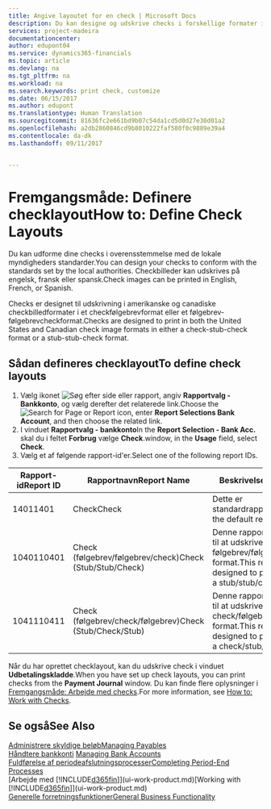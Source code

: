 ```yaml
---
title: Angive layoutet for en check | Microsoft Docs
description: Du kan designe og udskrive checks i forskellige formater i overensstemmelse med standarderne.
services: project-madeira
documentationcenter: 
author: edupont04
ms.service: dynamics365-financials
ms.topic: article
ms.devlang: na
ms.tgt_pltfrm: na
ms.workload: na
ms.search.keywords: print check, customize
ms.date: 06/15/2017
ms.author: edupont
ms.translationtype: Human Translation
ms.sourcegitcommit: 81636fc2e661bd9b07c54da1cd5d0d27e30d01a2
ms.openlocfilehash: a2db2860846cd9b8010222faf580f0c9889e39a4
ms.contentlocale: da-dk
ms.lasthandoff: 09/11/2017


---
```

# <a name="how-to-define-check-layouts"></a><span data-ttu-id="ae60c-103">Fremgangsmåde: Definere checklayout</span><span class="sxs-lookup"><span data-stu-id="ae60c-103">How to: Define Check Layouts</span></span>
<span data-ttu-id="ae60c-104">Du kan udforme dine checks i overensstemmelse med de lokale myndigheders standarder.</span><span class="sxs-lookup"><span data-stu-id="ae60c-104">You can design your checks to conform with the standards set by the local authorities.</span></span> <span data-ttu-id="ae60c-105">Checkbilleder kan udskrives på engelsk, fransk eller spansk.</span><span class="sxs-lookup"><span data-stu-id="ae60c-105">Check images can be printed in English, French, or Spanish.</span></span>

<span data-ttu-id="ae60c-106">Checks er designet til udskrivning i amerikanske og canadiske checkbilledformater i et checkfølgebrevformat eller et følgebrev-følgebrevcheckformat.</span><span class="sxs-lookup"><span data-stu-id="ae60c-106">Checks are designed to print in both the United States and Canadian check image formats in either a check-stub-check format or a stub-stub-check format.</span></span>

## <a name="to-define-check-layouts"></a><span data-ttu-id="ae60c-107">Sådan defineres checklayout</span><span class="sxs-lookup"><span data-stu-id="ae60c-107">To define check layouts</span></span>
1. <span data-ttu-id="ae60c-108">Vælg ikonet ![Søg efter side eller rapport](media/ui-search/search_small.png "Ikonet Søg efter side eller rapport"), angiv **Rapportvalg - Bankkonto**, og vælg derefter det relaterede link.</span><span class="sxs-lookup"><span data-stu-id="ae60c-108">Choose the ![Search for Page or Report](media/ui-search/search_small.png "Search for Page or Report icon") icon, enter **Report Selections Bank Account**, and then choose the related link.</span></span>
2. <span data-ttu-id="ae60c-109">I vinduet **Rapportvalg - bankkonto**</span><span class="sxs-lookup"><span data-stu-id="ae60c-109">In the **Report Selection - Bank Acc.**</span></span> <span data-ttu-id="ae60c-110">skal du i feltet **Forbrug** vælge **Check**.</span><span class="sxs-lookup"><span data-stu-id="ae60c-110">window, in the **Usage** field, select **Check**.</span></span>
3. <span data-ttu-id="ae60c-111">Vælg et af følgende rapport-id'er.</span><span class="sxs-lookup"><span data-stu-id="ae60c-111">Select one of the following report IDs.</span></span>

| <span data-ttu-id="ae60c-112">Rapport-id</span><span class="sxs-lookup"><span data-stu-id="ae60c-112">Report ID</span></span> | <span data-ttu-id="ae60c-113">Rapportnavn</span><span class="sxs-lookup"><span data-stu-id="ae60c-113">Report Name</span></span> | <span data-ttu-id="ae60c-114">Beskrivelse</span><span class="sxs-lookup"><span data-stu-id="ae60c-114">Description</span></span> |
| --- | --- | --- |
| <span data-ttu-id="ae60c-115">1401</span><span class="sxs-lookup"><span data-stu-id="ae60c-115">1401</span></span> |<span data-ttu-id="ae60c-116">Check</span><span class="sxs-lookup"><span data-stu-id="ae60c-116">Check</span></span> |<span data-ttu-id="ae60c-117">Dette er standardrapporten.</span><span class="sxs-lookup"><span data-stu-id="ae60c-117">This is the default report.</span></span> |
| <span data-ttu-id="ae60c-118">10401</span><span class="sxs-lookup"><span data-stu-id="ae60c-118">10401</span></span> |<span data-ttu-id="ae60c-119">Check (følgebrev/følgebrev/check)</span><span class="sxs-lookup"><span data-stu-id="ae60c-119">Check (Stub/Stub/Check)</span></span> |<span data-ttu-id="ae60c-120">Denne rapport er designet til at udskrive check i et følgebrev/følgebrev/check-format.</span><span class="sxs-lookup"><span data-stu-id="ae60c-120">This report is designed to print checks in a stub/stub/check format.</span></span> |
| <span data-ttu-id="ae60c-121">10411</span><span class="sxs-lookup"><span data-stu-id="ae60c-121">10411</span></span> |<span data-ttu-id="ae60c-122">Check (følgebrev/check/følgebrev)</span><span class="sxs-lookup"><span data-stu-id="ae60c-122">Check (Stub/Check/Stub)</span></span> |<span data-ttu-id="ae60c-123">Denne rapport er designet til at udskrive check i et check/følgebrev/check-format.</span><span class="sxs-lookup"><span data-stu-id="ae60c-123">This report is designed to print checks in a check/stub/check format.</span></span> |

<span data-ttu-id="ae60c-124">Når du har oprettet checklayout, kan du udskrive check i vinduet **Udbetalingskladde**.</span><span class="sxs-lookup"><span data-stu-id="ae60c-124">When you have set up check layouts, you can print checks from the **Payment Journal** window.</span></span> <span data-ttu-id="ae60c-125">Du kan finde flere oplysninger i [Fremgangsmåde: Arbejde med checks](payables-how-work-checks.md).</span><span class="sxs-lookup"><span data-stu-id="ae60c-125">For more information, see [How to: Work with Checks](payables-how-work-checks.md).</span></span>

## <a name="see-also"></a><span data-ttu-id="ae60c-126">Se også</span><span class="sxs-lookup"><span data-stu-id="ae60c-126">See Also</span></span>
[<span data-ttu-id="ae60c-127">Administrere skyldige beløb</span><span class="sxs-lookup"><span data-stu-id="ae60c-127">Managing Payables</span></span>](payables-manage-payables.md)  
<span data-ttu-id="ae60c-128">[Håndtere bankkonti](bank-manage-bank-accounts.md) </span><span class="sxs-lookup"><span data-stu-id="ae60c-128">[Managing Bank Accounts](bank-manage-bank-accounts.md) </span></span>  
[<span data-ttu-id="ae60c-129">Fuldførelse af periodeafslutningsprocesser</span><span class="sxs-lookup"><span data-stu-id="ae60c-129">Completing Period-End Processes</span></span>](year-how-complete-period-end-processes.md)  
<span data-ttu-id="ae60c-130">[Arbejde med [!INCLUDE[d365fin](includes/d365fin_md.md)]](ui-work-product.md)</span><span class="sxs-lookup"><span data-stu-id="ae60c-130">[Working with [!INCLUDE[d365fin](includes/d365fin_md.md)]](ui-work-product.md)</span></span>  
[<span data-ttu-id="ae60c-131">Generelle forretningsfunktioner</span><span class="sxs-lookup"><span data-stu-id="ae60c-131">General Business Functionality</span></span>](ui-across-business-areas.md)

